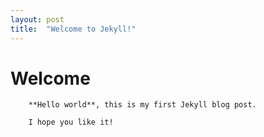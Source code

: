 ```yaml
---
layout: post
title:  "Welcome to Jekyll!"
---
```


# Welcome

        **Hello world**, this is my first Jekyll blog post.

        I hope you like it!